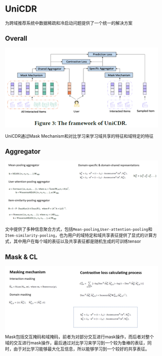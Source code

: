 # UniCDR
为跨域推荐系统中数据稀疏和冷启动问题提供了一个统一的解决方案

## Overall
![overall.png](overall.png)

UniCDR通过Mask Mechanism和对比学习来学习域共享的特征和域特定的特征

## Aggregator
![agg.png](agg.png)
文中提供了多种信息聚合方式，包括`Mean-pooling`,`User-attention-pooling`和`Item-similarity-pooling`，也为用户的域特定和域共享表征提供了显式的计算方式，其中用户在每个域的表征以及共享表征都是随机生成的可训练tensor

## Mask & CL
![mc.png](mc.png)
Mask包括交互掩码和域掩码，前者为对部分交互进行mask操作，而后者对整个域的交互进行mask操作，最后通过对比学习来学习到一个较为鲁棒的表征，同时，由于对比学习能够最大化互信息，所以能够学习到一个较好的共享表征。